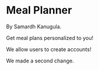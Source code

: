 # Meal Planner

By Samardh Kanugula.

Get meal plans personalized to you!

We allow users to create accounts!

We made a second change.